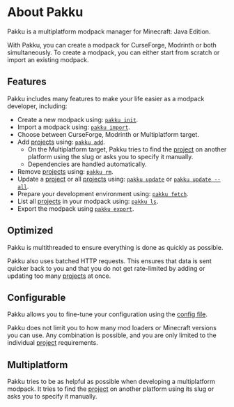 # About Pakku

Pakku is a multiplatform modpack manager for Minecraft: Java Edition.

With Pakku, you can create a modpack for CurseForge, Modrinth or both simultaneously.
To create a modpack, you can either start from scratch or import an existing modpack.

## Features

Pakku includes many features to make your life easier as a modpack developer, including:

- Create a new modpack using: [`pakku init`](pakku-init.md).
- Import a modpack using: [`pakku import`](pakku-import.md).
- Choose between CurseForge, Modrinth or Multiplatform target.
- Add [projects] using: [`pakku add`](pakku-add.md).
    - On the Multiplatform target, Pakku tries to find the [project]
    on another platform using the slug or asks you to specify it manually.
    - Dependencies are handled automatically.
- Remove [projects] using: [`pakku rm`](pakku-rm.md).
- Update a [project] or all [projects] using: [`pakku update`](pakku-update.md)
or [`pakku update --all`](pakku-update.md#options).
- Prepare your development environment using: [`pakku fetch`](pakku-fetch.md).
- List all [projects] in your modpack using: [`pakku ls`](pakku-ls.md).
- Export the modpack using [`pakku export`](pakku-export.md).

## Optimized

Pakku is multithreaded to ensure everything is done as quickly as possible.

Pakku also uses batched HTTP requests. This ensures that data is sent quicker back to you
and that you do not get rate-limited by adding or updating too many [projects] at once.

## Configurable

Pakku allows you to fine-tune your configuration using the [config file](Config-File.md).

Pakku does not limit you to how many mod loaders or Minecraft versions you can use.
Any combination is possible, and you are only limited to the individual [project] requirements.

## Multiplatform

Pakku tries to be as helpful as possible when developing a multiplatform modpack.
It tries to find the [project] on another platform using its slug or asks you to specify it manually.

[project]: Pakku-Terminology.md#project
[projects]: Pakku-Terminology.md#project

